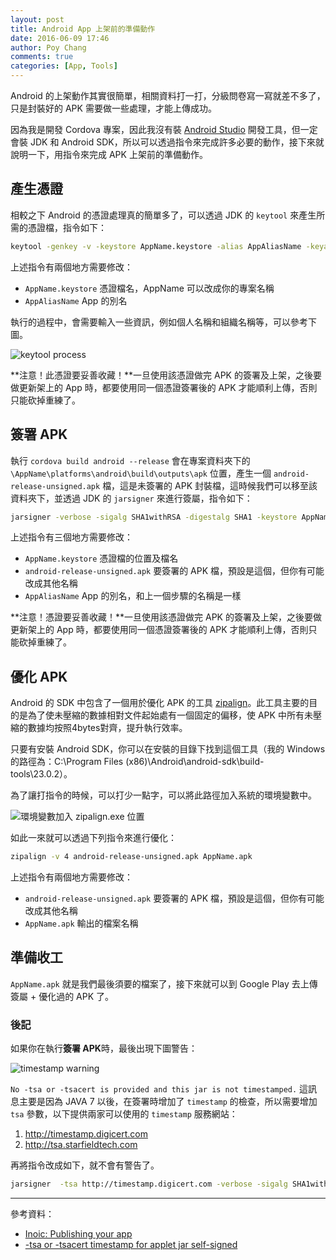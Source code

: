 ```yaml
---
layout: post
title: Android App 上架前的準備動作
date: 2016-06-09 17:46
author: Poy Chang
comments: true
categories: [App, Tools]
---
```

Android 的上架動作其實很簡單，相關資料打一打，分級問卷寫一寫就差不多了，只是封裝好的 APK 需要做一些處理，才能上傳成功。

因為我是開發 Cordova 專案，因此我沒有裝 [Android Studio](https://developer.android.com/studio/index.html) 開發工具，但一定會裝 JDK 和 Android SDK，所以可以透過指令來完成許多必要的動作，接下來就說明一下，用指令來完成 APK 上架前的準備動作。

## 產生憑證

相較之下 Android 的憑證處理真的簡單多了，可以透過 JDK 的 `keytool` 來產生所需的憑證檔，指令如下：

```bash
keytool -genkey -v -keystore AppName.keystore -alias AppAliasName -keyalg RSA -validity 10000
```

上述指令有兩個地方需要修改：

* `AppName.keystore` 憑證檔名，AppName 可以改成你的專案名稱
* `AppAliasName` App 的別名

執行的過程中，會需要輸入一些資訊，例如個人名稱和組織名稱等，可以參考下圖。

![keytool process](http://i.imgur.com/Gc9tlnW.png)

**注意！此憑證要妥善收藏！**一旦使用該憑證做完 APK 的簽署及上架，之後要做更新架上的 App 時，都要使用同一個憑證簽署後的 APK 才能順利上傳，否則只能砍掉重練了。

## 簽署 APK

執行 `cordova build android --release` 會在專案資料夾下的 `\AppName\platforms\android\build\outputs\apk` 位置，產生一個 `android-release-unsigned.apk` 檔，這是未簽署的 APK 封裝檔，這時候我們可以移至該資料夾下，並透過 JDK 的 `jarsigner` 來進行簽屬，指令如下：

```bash
jarsigner -verbose -sigalg SHA1withRSA -digestalg SHA1 -keystore AppName.keystore android-release-unsigned.apk AppAliasName
```

上述指令有三個地方需要修改：

* `AppName.keystore` 憑證檔的位置及檔名
* `android-release-unsigned.apk` 要簽署的 APK 檔，預設是這個，但你有可能改成其他名稱
* `AppAliasName` App 的別名，和上一個步驟的名稱是一樣

**注意！憑證要妥善收藏！**一旦使用該憑證做完 APK 的簽署及上架，之後要做更新架上的 App 時，都要使用同一個憑證簽署後的 APK 才能順利上傳，否則只能砍掉重練了。

## 優化 APK

Android 的 SDK 中包含了一個用於優化 APK 的工具 [zipalign](https://developer.android.com/studio/command-line/zipalign.html)。此工具主要的目的是為了使未壓縮的數據相對文件起始處有一個固定的偏移，使 APK 中所有未壓縮的數據均按照4bytes對齊，提升執行效率。

只要有安裝 Android SDK，你可以在安裝的目錄下找到這個工具（我的 Windows 的路徑為：C:\Program Files (x86)\Android\android-sdk\build-tools\23.0.2）。

為了讓打指令的時候，可以打少一點字，可以將此路徑加入系統的環境變數中。

![環境變數加入 zipalign.exe 位置](http://i.imgur.com/xjbYufj.png)

如此一來就可以透過下列指令來進行優化：

```bash
zipalign -v 4 android-release-unsigned.apk AppName.apk
```

上述指令有兩個地方需要修改：

* `android-release-unsigned.apk` 要簽署的 APK 檔，預設是這個，但你有可能改成其他名稱
* `AppName.apk` 輸出的檔案名稱

## 準備收工

`AppName.apk` 就是我們最後須要的檔案了，接下來就可以到 Google Play 去上傳簽屬 + 優化過的 APK 了。

### 後記

如果你在執行**簽署 APK**時，最後出現下圖警告：

![timestamp warning](http://i.imgur.com/unPdapc.png)

`No -tsa or -tsacert is provided and this jar is not timestamped.` 這訊息主要是因為 JAVA 7 以後，在簽署時增加了 `timestamp` 的檢查，所以需要增加 `tsa` 參數，以下提供兩家可以使用的 `timestamp` 服務網站：

1. http://timestamp.digicert.com
2. http://tsa.starfieldtech.com

再將指令改成如下，就不會有警告了。

```bash
jarsigner  -tsa http://timestamp.digicert.com -verbose -sigalg SHA1withRSA -digestalg SHA1 -keystore AppName.keystore android-release-unsigned.apk AppAliasName
```

----------

參考資料：

* [Inoic: Publishing your app](http://ionicframework.com/docs/guide/publishing.html)
* [-tsa or -tsacert timestamp for applet jar self-signed](http://stackoverflow.com/questions/21695520/tsa-or-tsacert-timestamp-for-applet-jar-self-signed)